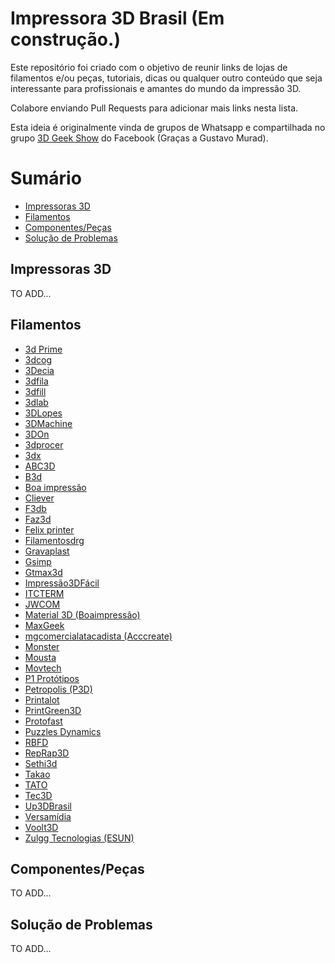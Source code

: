 # Impressora 3D Brasil (Em construção.)

Este repositório foi criado com o objetivo de reunir links de lojas de filamentos e/ou peças, tutoriais, dicas ou qualquer outro conteúdo que seja interessante para profissionais e amantes do mundo da impressão 3D.

Colabore enviando Pull Requests para adicionar mais links nesta lista. 

Esta ideia é originalmente vinda de grupos de Whatsapp e compartilhada no grupo [3D Geek Show](https://www.facebook.com/groups/3DGeekShow) do Facebook (Graças a Gustavo Murad).

Sumário
=================

   * [Impressoras 3D](#impressoras-3d)
   * [Filamentos](#filamentos)
   * [Componentes/Peças](#componentes/peças)
   * [Solução de Problemas](#solução-de-problemas)

## Impressoras 3D

TO ADD...


## Filamentos

  * [3d Prime](https://www.3dprime.com.br/)
  * [3dcog](http:/linkdosite.com)
  * [3Decia](http:/linkdosite.com)
  * [3dfila](http:/linkdosite.com)
  * [3dfill](http:/linkdosite.com)
  * [3dlab](http:/linkdosite.com)
  * [3DLopes](http:/linkdosite.com)
  * [3DMachine](http:/linkdosite.com)
  * [3DOn](http:/linkdosite.com)
  * [3dprocer](http:/linkdosite.com)
  * [3dx](http:/linkdosite.com)
  * [ABC3D](http:/linkdosite.com)
  * [B3d](http:/linkdosite.com)
  * [Boa impressão](http:/linkdosite.com)
  * [Cliever](http:/linkdosite.com)
  * [F3db](http:/linkdosite.com)
  * [Faz3d](http:/linkdosite.com)
  * [Felix printer](http:/linkdosite.com)
  * [Filamentosdrg](http:/linkdosite.com)
  * [Gravaplast](http:/linkdosite.com)
  * [Gsimp](http:/linkdosite.com)
  * [Gtmax3d](http:/linkdosite.com)
  * [Impressão3DFácil](http:/linkdosite.com)
  * [ITCTERM](http:/linkdosite.com)
  * [JWCOM](http:/linkdosite.com)
  * [Material 3D (Boaimpressão)](http:/linkdosite.com)
  * [MaxGeek](http:/linkdosite.com)
  * [mgcomercialatacadista (Acccreate)](http:/linkdosite.com)
  * [Monster](http:/linkdosite.com)
  * [Mousta](http:/linkdosite.com)
  * [Movtech](http:/linkdosite.com)
  * [P1 Protótipos](http:/linkdosite.com)
  * [Petropolis (P3D)](http:/linkdosite.com)
  * [Printalot](http:/linkdosite.com)
  * [PrintGreen3D](http:/linkdosite.com)
  * [Protofast](http:/linkdosite.com)
  * [Puzzles Dynamics](http:/linkdosite.com)
  * [RBFD](http:/linkdosite.com)
  * [RepRap3D](http:/linkdosite.com)
  * [Sethi3d](http:/linkdosite.com)
  * [Takao](http:/linkdosite.com)
  * [TATO](http:/linkdosite.com)
  * [Tec3D](http:/linkdosite.com)
  * [Up3DBrasil](http:/linkdosite.com)
  * [Versamídia](http:/linkdosite.com)
  * [Voolt3D](http:/linkdosite.com)
  * [Zulgg Tecnologias (ESUN)](http:/linkdosite.com)

## Componentes/Peças

  TO ADD...


## Solução de Problemas

  TO ADD...


